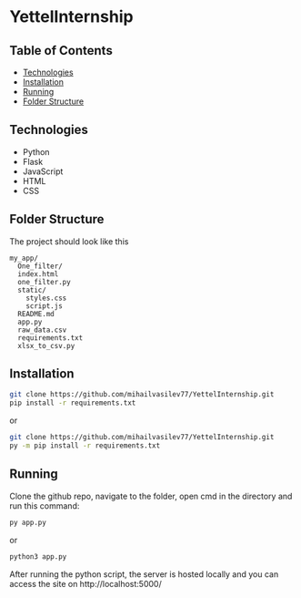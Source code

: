 # YettelInternship

## Table of Contents
+ [Technologies](#Technologies)
+ [Installation](#Installation)
+ [Running](#Running)
+ [Folder Structure](#(https://github.com/mihailvasilev77/YettelInternship/blob/main/README.md#folder-structure))

## Technologies
- Python
- Flask
- JavaScript
- HTML
- CSS

## Folder Structure
The project should look like this
```
my_app/
  One_filter/
  index.html
  one_filter.py
  static/
    styles.css
    script.js
  README.md
  app.py
  raw_data.csv
  requirements.txt
  xlsx_to_csv.py
```

## Installation
```bash
git clone https://github.com/mihailvasilev77/YettelInternship.git
pip install -r requirements.txt
```
or

```bash
git clone https://github.com/mihailvasilev77/YettelInternship.git
py -m pip install -r requirements.txt
```

## Running
Clone the github repo, navigate to the folder, open cmd in the directory and run this command:
```bash
py app.py
```
or
```bash
python3 app.py
```
After running the python script, the server is hosted locally and you can access the site on http://localhost:5000/
